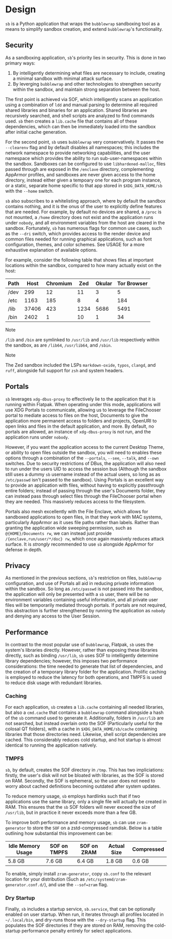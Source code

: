 # Design

`sb` is a Python application that wraps the `bubblewrap` sandboxing tool as a means to simplify sandbox creation, and extend `bubblewrap`'s functionality.

## Security

As a sandboxing application, `sb`'s priority lies in security. This is done in two primary ways:
1. By intelligently determining what files are necessary to include, creating a minimal sandbox with minimal attack surface.
2. By leverging `bubblewrap` and other technologies to strengthen security within the sandbox, and maintain strong separation between the host.

The first point is achieved via SOF, which intelligently scans an application using a combination of `ldd` and manual parsing to determine all required shared libraries and binaries for an application. Shared libraries are recursively searched, and shell scripts are analyzed to find commands used. `sb` then creates a `lib.cache` file that contains all of these dependencies, which can then be immediately loaded into the sandbox after initial cache generation.

For the second point, `sb` uses `bubblewrap` very conservatively. It passes the `--clearenv` flag and by default disables all namespaces; this includes the network namespace to provide networking capabilities, and the user namespace which provides the ability to run sub-user-namespaces within the sandbox. Sandboxes can be configured to use `libhardened-malloc`, files passed through are exposed in the `/enclave` directory, complementing AppArmor profiles, and sandboxes are never given access to the home directory, instead either given a tempoary one for each program instance, or a static, separate home specific to that app stored in `$XDG_DATA_HOME/sb` with the `--home` switch.

`sb` also subscribes to a whitelisting approach, where by default the sandbox contains nothing, and it is the onus of the user to explicitly define features that are needed. For example, by default no devices are shared, a `/proc` is not mounted, a `/home` directory does not exist and the application runs under `nobody`, and all environment variables from the host are cleared in the sandbox. Fortunately, `sb` has numerous flags for common use cases, such as the `--dri` switch, which provides access to the render device and common files needed for running graphical applications, such as font configuration, themes, and color schemes. See USAGE for a more exhaustive explanation of available options.

For example, consider the following table that shows files at important locations within the sandbox, compared to how many actually exist on the host:

| Path | Host  | Chromium | Zed  | Okular | Tor Browser |
| ---- | ----- | -------- | ---- | ------ | ----------- |
| /dev | 299   | 12       | 11   | 3      | 5           |
| /etc | 1163  | 185      | 8    | 4      | 184         |
| /lib | 37406 | 423      | 1234 | 5686   | 5491        |
| /bin | 2402  | 1        | 10   | 1      | 34          |

> [!note]
> `/lib` and `/bin` are symlinked to `/usr/lib` and `/usr/lib` respectively within the sandbox, as are `/lib64`, `/usr/lib64`, and `/sbin`.

> [!note]
> The Zed sandbox included the LSPs `markdown-oxide`, `typos`, `clangd`, and `ruff`, alongside full support for `zsh` and system headers.

## Portals

`sb` leverages `xdg-dbus-proxy` to effectively lie to the application that it is running within Flatpak. When operating under this mode, applications will use XDG Portals to communicate, allowing us to leverage the FileChooser portal to mediate access to files on the host, Documents to give the application more permanent access to folders and projects, OpenURI to open links and files in the default application, and more. By default, no portals are allowed, an instance of `xdg-dbus-proxy` is not run, and the application runs under `nobody`.

However, if you want the application access to the current Desktop Theme, or ability to open files outside the sandbox, you will need to enables these options through a combination of the `--portals`, `--see`, `--talk`, and `--own` switches. Due to security restrictions of DBus, the application will also need to run under the users UID to access the session bus (Although the sandbox still uses a dummy `sb` username instead of the actual users, so long as as `/etc/passwd` isn't passed to the sandbox). Using Portals is an excellent way to provide an application with files, without having to explicitly passthrough entire folders; instead of passing through the user's Documents folder, they can instead pass through select files through the FileChooser portal when they are needed. This massively reduces access to the filesystem.

Portals also mesh excellently with the File Enclave, which allows for sandboxed applications to open files, in that they work with MAC systems, particularly AppArmor as it uses file paths rather than labels. Rather than granting the application wide sweeping permission, such as `@{HOME}/Documents rw`, we can instead just provide `/{enclave,run/user/*/doc} rw`, which once again massively reduces attack surface. It is *strongly* recommended to use `sb` alongside AppArmor for defense in depth.

## Privacy

As mentioned in the previous sections, `sb`'s restriction on files, `bubblewrap` configuration, and use of Portals all aid in reducing private information within the sandbox. So long as `/etc/passwd` is not passed into the sandbox, the application will only be presented with a `sb` user, there will be no environment variables containing useful information, and all private user files will be temporarily mediated through portals. If portals are not required, this abstraction is further strengthened by running the application as `nobody` and denying any access to the User Session.

## Performance

In contrast to the most popular use of `bubblewrap`, Flatpak, `sb` uses the system's libraries directly. However, rather than exposing these libraries directly, such as binding `/usr/lib`, `sb` uses SOF to intelligently determine library dependencies; however, this imposes two performance considerations: the time needed to generate that list of dependencies, and the creation of a temporary library folder for the application. Prolific caching is employed to reduce the latency for both operations, and TMPFS is used to reduce disk usage with redundant libraries.

### Caching

For each application, `sb` creates a `lib.cache` containing all needed libraries, but also a `cmd.cache` that contains a `bubblewrap` command alongside a hash of the `sb` command used to generate it. Additionally, folders in `/usr/lib` are not searched, but instead overlain onto the SOF (Particularly useful for the colosal QT folders), with a cache in `$XDG_DATA_HOME/sb/cache` containing libraries that those directories need. Likewise, shell script dependencies are cached. This considerably reduces cold startup, and hot startup is almost identical to running the application natively.

### TMPFS

`sb`, by default, creates the SOF directory in `/tmp`. This has two impliciations: firstly, the user's disk will not be bloated with libraries, as the SOF is stored on RAM. Secondly, the SOF is ephemeral, so the user does not need to worry about cached definitions becoming outdated after system updates.

To reduce memory usage, `sb` employs hardlinks such that if two applications use the same library, only a single file will actually be created in RAM. This ensures that the `sb` SOF folders will never exceed the size of `/usr/lib`, but in practice it never exceeds more than a few GB.

To improve both performance and memory usage, `sb` can use `zram-generator` to store the `SOF` on a zstd-compressed ramdisk. Below is a table outlining how substantial this improvement can be:

| Idle Memory Usage | SOF on TMPFS | SOF on ZRAM | Actual Size | Compressed |
| ----------------- | ------------ | ----------- | ----------- | ---------- |
| 5.8 GB            | 7.6 GB       | 6.4 GB      | 1.8 GB      | 0.6 GB     |

To enable, simply install `zram-generator`, copy `sb.conf` to the relevant location for your distribution (Such as `/etc/systemd/zram-generator.conf.d/`), and use the `--sof=zram` flag.

### Dry Startup

Finally, `sb` includes a startup service, `sb.service`, that can be optionally enabled on user startup. When run, it iterates through all profiles located in `~/.local/bin`, and dry-runs those with the `--dry-startup` flag. This populates the SOF directories if they are stored on RAM, removing the cold-startup performance penalty entirely for select applications.
